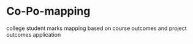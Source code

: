 # Co-Po-mapping
college student  marks mapping based on course outcomes and project outcomes  application
